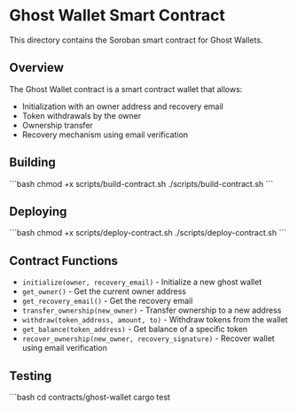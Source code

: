 # Ghost Wallet Smart Contract

This directory contains the Soroban smart contract for Ghost Wallets.

## Overview

The Ghost Wallet contract is a smart contract wallet that allows:
- Initialization with an owner address and recovery email
- Token withdrawals by the owner
- Ownership transfer
- Recovery mechanism using email verification

## Building

\`\`\`bash
chmod +x scripts/build-contract.sh
./scripts/build-contract.sh
\`\`\`

## Deploying

\`\`\`bash
chmod +x scripts/deploy-contract.sh
./scripts/deploy-contract.sh
\`\`\`

## Contract Functions

- `initialize(owner, recovery_email)` - Initialize a new ghost wallet
- `get_owner()` - Get the current owner address
- `get_recovery_email()` - Get the recovery email
- `transfer_ownership(new_owner)` - Transfer ownership to a new address
- `withdraw(token_address, amount, to)` - Withdraw tokens from the wallet
- `get_balance(token_address)` - Get balance of a specific token
- `recover_ownership(new_owner, recovery_signature)` - Recover wallet using email verification

## Testing

\`\`\`bash
cd contracts/ghost-wallet
cargo test
